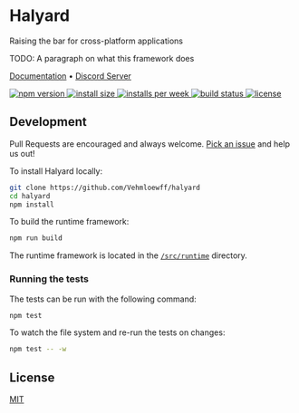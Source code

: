 # Halyard

Raising the bar for cross-platform applications

TODO: A paragraph on what this framework does

[Documentation](/docs/README.md) • [Discord Server](https://discord.gg/EzctDxj)

<p>
  <a href="https://www.npmjs.com/package/halyard">
    <img src="https://img.shields.io/npm/v/halyard.svg?color=blue" alt="npm version">
  </a>

  <a href="https://packagephobia.now.sh/result?p=halyard">
    <img src="https://packagephobia.now.sh/badge?p=halyard" alt="install size">
  </a>

  <a href="https://npmjs.com/package/halyard">
	<img src="https://img.shields.io/npm/dw/halyard?color=blue" alt="installs per week">
  </a>

  <a href="https://github.com/Vehmloewff/halyard/actions">
    <img src="https://img.shields.io/github/workflow/status/Vehmloewff/halyard/CI?logo=github"
         alt="build status">
  </a>

  <a href="https://github.com/Vehmloewff/halyard/blob/master/LICENSE">
    <img src="https://img.shields.io/github/license/Vehmloewff/halyard?color=blue" alt="license">
  </a>
</p>

## Development

Pull Requests are encouraged and always welcome. [Pick an issue](https://github.com/Vehmloewff/halyard/issues?q=is%3Aissue+is%3Aopen+sort%3Aupdated-desc) and help us out!

To install Halyard locally:

```bash
git clone https://github.com/Vehmloewff/halyard
cd halyard
npm install
```

To build the runtime framework:

```bash
npm run build
```

The runtime framework is located in the [`/src/runtime`](/src/runtime) directory.

### Running the tests

The tests can be run with the following command:

```bash
npm test
```

To watch the file system and re-run the tests on changes:

```bash
npm test -- -w
```

## License

[MIT](/LICENSE)
